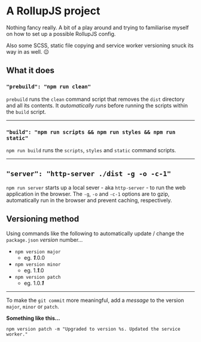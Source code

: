 # A RollupJS project

Nothing fancy really. A bit of a play around and trying to familiarise myself on how to set up a possible RollupJS config.

Also some SCSS, static file copying and service worker versioning snuck its way in as well. 😉

## What it does

### `"prebuild": "npm run clean"`

`prebuild` runs the `clean` command script that removes the `dist` directory and all its contents. It *automatically runs* before running the scripts within the `build` script.

---

### `"build": "npm run scripts && npm run styles && npm run static"`

`npm run build` runs the `scripts`, `styles` and `static` command scripts.

---

## `"server": "http-server ./dist -g -o -c-1"`

`npm run server` starts up a local sever - aka `http-server` - to run the web application in the browser. The `-g`, `-o` and `-c-1` options are to gzip, automatically run in the browser and prevent caching, respectively.

## Versioning method

Using commands like the following to automatically update / change the `package.json` *version* number...

* `npm version major`
  * eg. __*1*__.0.0
* `npm version minor`
  * eg. 1.__*1*__.0
* `npm version patch`
  * eg. 1.0.__*1*__

---

To make the `git commit` more meaningful, add a *message* to the version `major`, `minor` or `patch`.

**Something like this...**

`npm version patch -m "Upgraded to version %s. Updated the service worker."`
